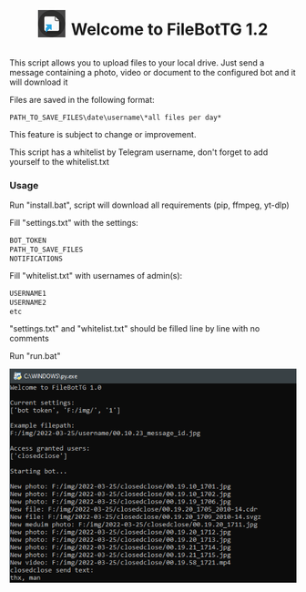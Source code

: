<div style="display: flex; align-items: center; justify-content: center;">
  <img src="https://raw.githubusercontent.com/ClosedClose/FileBotTG/refs/heads/main/icons/icon_48.png" height="48" style="margin-right: 10px;">
  <h1 style="display: inline;">Welcome to FileBotTG 1.2</h1>
</div>

This script allows you to upload files to your local drive. 
Just send a message containing a photo, video or document to the configured bot and it will download it 

Files are saved in the following format:
```
PATH_TO_SAVE_FILES\date\username\*all files per day*
```
This feature is subject to change or improvement. 


This script has a whitelist by Telegram username, don't forget to add yourself to the whitelist.txt 

### Usage

Run "install.bat", script will download all requirements (pip, ffmpeg, yt-dlp) 

Fill "settings.txt" with the settings:
```
BOT_TOKEN 
PATH_TO_SAVE_FILES
NOTIFICATIONS
```

Fill "whitelist.txt" with usernames of admin(s):
```
USERNAME1
USERNAME2
etc
```
"settings.txt" and "whitelist.txt" should be filled line by line with no comments

Run "run.bat"

![cover](/cover.png)






